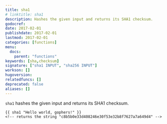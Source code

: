 ```yaml
---
title: sha1
# linktitle: sha1
description: Hashes the given input and returns its SHA1 checksum.
godocref:
date: 2017-02-01
publishdate: 2017-02-01
lastmod: 2017-02-01
categories: [functions]
menu:
  docs:
    parent: "functions"
keywords: [sha,checksum]
signature: ["sha1 INPUT", "sha256 INPUT"]
workson: []
hugoversion:
relatedfuncs: []
deprecated: false
aliases: []
---
```


`sha1` hashes the given input and returns its SHA1 checksum.

```
{{ sha1 "Hello world, gophers!" }}
<!-- returns the string "c8b5b0e33d408246e30f53e32b8f7627a7a649d4" -->
```